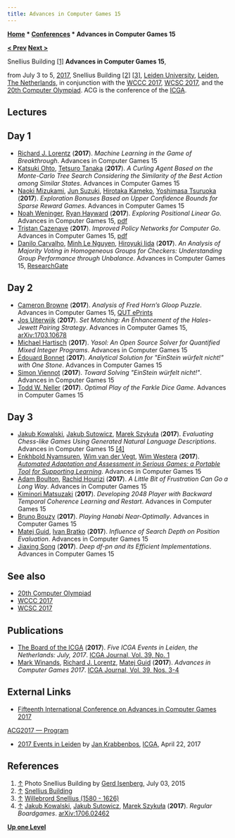 ```yaml
---
title: Advances in Computer Games 15
---
```

**[Home](Home "Home") * [Conferences](Conferences "Conferences") * Advances in Computer Games 15**

**[\< Prev](Advances_in_Computer_Games_14 "Advances in Computer Games 14") [Next >](Advances_in_Computer_Games_16 "Advances in Computer Games 16")**

[](File:SnelliusBuilding_2015.JPG) Snellius Building <a id="cite-note-1" href="#cite-ref-1">[1]</a>
**Advances in Computer Games 15**,

from July 3 to 5, [2017](Timeline#2017 "Timeline"), Snellius Building <a id="cite-note-2" href="#cite-ref-2">[2]</a> <a id="cite-note-3" href="#cite-ref-3">[3]</a>, [Leiden University](Leiden_University "Leiden University"), [Leiden](https://en.wikipedia.org/wiki/Leiden), [The Netherlands](https://en.wikipedia.org/wiki/Netherlands), in conjunction with the [WCCC 2017](WCCC_2017 "WCCC 2017"), [WCSC 2017](WCSC_2017 "WCSC 2017"), and the [20th Computer Olympiad](20th_Computer_Olympiad "20th Computer Olympiad"). ACG is the conference of the [ICGA](ICGA "ICGA").

## Lectures

## Day 1

- [Richard J. Lorentz](Richard_J._Lorentz "Richard J. Lorentz") (**2017**). *Machine Learning in the Game of Breakthrough*. Advances in Computer Games 15
- [Katsuki Ohto](Katsuki_Ohto "Katsuki Ohto"), [Tetsuro Tanaka](Tetsuro_Tanaka "Tetsuro Tanaka") (**2017**). *A Curling Agent Based on the Monte-Carlo Tree Search Considering the Similarity of the Best Action among Similar States*. Advances in Computer Games 15
- [Naoki Mizukami](Naoki_Mizukami "Naoki Mizukami"), [Jun Suzuki](index.php?title=Jun_Suzuki&action=edit&redlink=1 "Jun Suzuki (page does not exist)"), [Hirotaka Kameko](index.php?title=Hirotaka_Kameko&action=edit&redlink=1 "Hirotaka Kameko (page does not exist)"), [Yoshimasa Tsuruoka](Yoshimasa_Tsuruoka "Yoshimasa Tsuruoka") (**2017**). *Exploration Bonuses Based on Upper Confidence Bounds for Sparse Reward Games*. Advances in Computer Games 15
- [Noah Weninger](index.php?title=Noah_Weninger&action=edit&redlink=1 "Noah Weninger (page does not exist)"), [Ryan Hayward](Ryan_Hayward "Ryan Hayward") (**2017**). *Exploring Positional Linear Go*. Advances in Computer Games 15, [pdf](https://webdocs.cs.ualberta.ca/~hayward/papers/lgo.pdf)
- [Tristan Cazenave](Tristan_Cazenave "Tristan Cazenave") (**2017**). *Improved Policy Networks for Computer Go*. Advances in Computer Games 15, [pdf](http://www.lamsade.dauphine.fr/~cazenave/papers/gofairsbn.pdf)
- [Danilo Carvalho](index.php?title=Danilo_Carvalho&action=edit&redlink=1 "Danilo Carvalho (page does not exist)"), [Minh Le Nguyen](index.php?title=Minh_Le_Nguyen&action=edit&redlink=1 "Minh Le Nguyen (page does not exist)"), [Hiroyuki Iida](Hiroyuki_Iida "Hiroyuki Iida") (**2017**). *An Analysis of Majority Voting in Homogeneous Groups for Checkers: Understanding Group Performance through Unbalance*. Advances in Computer Games 15, [ResearchGate](https://www.researchgate.net/publication/318718797_An_Analysis_of_Majority_Voting_in_Homogeneous_Groups_for_Checkers_Understanding_Group_Performance_through_Unbalance?ev=prf_high)

## Day 2

- [Cameron Browne](Cameron_Browne "Cameron Browne") (**2017**). *Analysis of Fred Horn’s Gloop Puzzle*. Advances in Computer Games 15, [QUT ePrints](https://eprints.qut.edu.au/107751/)
- [Jos Uiterwijk](Jos_Uiterwijk "Jos Uiterwijk") (**2017**). *Set Matching: An Enhancement of the Hales-Jewett Pairing Strategy*. Advances in Computer Games 15, [arXiv:1703.10678](https://arxiv.org/abs/1703.10678)
- [Michael Hartisch](index.php?title=Michael_Hartisch&action=edit&redlink=1 "Michael Hartisch (page does not exist)") (**2017**). *Yasol: An Open Source Solver for Quantified Mixed Integer Programs*. Advances in Computer Games 15
- [Édouard Bonnet](index.php?title=Edouard_Bonnet&action=edit&redlink=1 "Edouard Bonnet (page does not exist)") (**2017**). *Analytical Solution for "EinStein würfelt nicht!" with One Stone*. Advances in Computer Games 15
- [Simon Viennot](Simon_Viennot "Simon Viennot") (**2017**). *Toward Solving "EinStein würfelt nicht!"*. Advances in Computer Games 15
- [Todd W. Neller](Todd_W._Neller "Todd W. Neller") (**2017**). *Optimal Play of the Farkle Dice Game*. Advances in Computer Games 15

## Day 3

- [Jakub Kowalski](index.php?title=Jakub_Kowalski&action=edit&redlink=1 "Jakub Kowalski (page does not exist)"), [Jakub Sutowicz](index.php?title=Jakub_Sutowicz&action=edit&redlink=1 "Jakub Sutowicz (page does not exist)"), [Marek Szykuła](index.php?title=Marek_Szyku%C5%82a&action=edit&redlink=1 "Marek Szykuła (page does not exist)") (**2017**). *Evaluating Chess-like Games Using Generated Natural Language Descriptions*. Advances in Computer Games 15 <a id="cite-note-4" href="#cite-ref-4">[4]</a>
- [Enkhbold Nyamsuren](index.php?title=Enkhbold_Nyamsuren&action=edit&redlink=1 "Enkhbold Nyamsuren (page does not exist)"), [Wim van der Vegt](index.php?title=Wim_van_der_Vegt&action=edit&redlink=1 "Wim van der Vegt (page does not exist)"), [Wim Westera](index.php?title=Wim_Westera&action=edit&redlink=1 "Wim Westera (page does not exist)") (**2017**). *[Automated Adaptation and Assessment in Serious Games: a Portable Tool for Supporting Learning](http://dspace.ou.nl/handle/1820/8004)*. Advances in Computer Games 15
- [Adam Boulton](index.php?title=Adam_Boulton&action=edit&redlink=1 "Adam Boulton (page does not exist)"), [Rachid Hourizi](index.php?title=Rachid_Hourizi&action=edit&redlink=1 "Rachid Hourizi (page does not exist)") (**2017**). *A Little Bit of Frustration Can Go a Long Way*. Advances in Computer Games 15
- [Kiminori Matsuzaki](index.php?title=Kiminori_Matsuzaki&action=edit&redlink=1 "Kiminori Matsuzaki (page does not exist)") (**2017**). *Developing 2048 Player with Backward Temporal Coherence Learning and Restart*. Advances in Computer Games 15
- [Bruno Bouzy](Bruno_Bouzy "Bruno Bouzy") (**2017**). *Playing Hanabi Near-Optimally*. Advances in Computer Games 15
- [Matej Guid](Matej_Guid "Matej Guid"), [Ivan Bratko](Ivan_Bratko "Ivan Bratko") (**2017**). *Influence of Search Depth on Position Evaluation*. Advances in Computer Games 15
- [Jiaxing Song](index.php?title=Jiaxing_Song&action=edit&redlink=1 "Jiaxing Song (page does not exist)") (**2017**). *Deep df-pn and its Efficient Implementations*. Advances in Computer Games 15

## See also

- [20th Computer Olympiad](20th_Computer_Olympiad "20th Computer Olympiad")
- [WCCC 2017](WCCC_2017 "WCCC 2017")
- [WCSC 2017](WCSC_2017 "WCSC 2017")

## Publications

- [The Board of the ICGA](ICGA#Board "ICGA") (**2017**). *Five ICGA Events in Leiden, the Netherlands: July, 2017*. [ICGA Journal, Vol. 39, No. 1](ICGA_Journal#39_1 "ICGA Journal")
- [Mark Winands](Mark_Winands "Mark Winands"), [Richard J. Lorentz](Richard_J._Lorentz "Richard J. Lorentz"), [Matej Guid](Matej_Guid "Matej Guid") (**2017**). *Advances in Computer Games 2017*. [ICGA Journal, Vol. 39, Nos. 3-4](ICGA_Journal#39_34 "ICGA Journal")

## External Links

- [Fifteenth International Conference on Advances in Computer Games 2017](https://acg2017.wordpress.com/)

[ACG2017 — Program](http://liacs.leidenuniv.nl/~kosterswa/progacg2017.pdf)

- [2017 Events in Leiden](https://icga.leidenuniv.nl/?p=1966) by [Jan Krabbenbos](Jan_Krabbenbos "Jan Krabbenbos"), [ICGA](ICGA "ICGA"), April 22, 2017

## References

1. <a id="cite-ref-1" href="#cite-note-1">↑</a> Photo Snellius Building by [Gerd Isenberg](Gerd_Isenberg "Gerd Isenberg"), July 03, 2015
1. <a id="cite-ref-2" href="#cite-note-2">↑</a> [Snellius Building](https://www.universiteitleiden.nl/en/locations/snellius-building#tab-1)
1. <a id="cite-ref-3" href="#cite-note-3">↑</a> [Willebrord Snellius (1580 - 1626)](Mathematician#WSnellius "Mathematician")
1. <a id="cite-ref-4" href="#cite-note-4">↑</a> [Jakub Kowalski](index.php?title=Jakub_Kowalski&action=edit&redlink=1 "Jakub Kowalski (page does not exist)"), [Jakub Sutowicz](index.php?title=Jakub_Sutowicz&action=edit&redlink=1 "Jakub Sutowicz (page does not exist)"), [Marek Szykuła](index.php?title=Marek_Szyku%C5%82a&action=edit&redlink=1 "Marek Szykuła (page does not exist)") (**2017**). *Regular Boardgames*. [arXiv:1706.02462](https://arxiv.org/abs/1706.02462)

**[Up one Level](Conferences "Conferences")**

